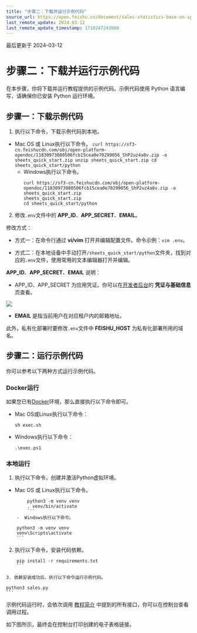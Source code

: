 ```yaml
---
title: "步骤二：下载并运行示例代码"
source_url: https://open.feishu.cn/document/sales-statistics-base-on-spreadsheets/run
last_remote_update: 2024-03-12
last_remote_update_timestamp: 1710247243000
---
```

最后更新于 2024-03-12

# 步骤二：下载并运行示例代码

在本步骤，你将下载并运行教程提供的示例代码。示例代码使用 Python 语言编写，请确保你已安装 Python 运行环境。

## 步骤一：下载示例代码

1. 执行以下命令，下载示例代码到本地。

-   Mac OS 或 Linux执行以下命令。
        ```
        curl https://sf3-cn.feishucdn.com/obj/open-platform-opendoc/11830973080506fcb15cea0e70299056_ShP2uz4a8v.zip -o sheets_quick_start.zip
        unzip sheets_quick_start.zip
        cd sheets_quick_start/python
        ```
    - Windows执行以下命令。
        ```
        curl https://sf3-cn.feishucdn.com/obj/open-platform-opendoc/11830973080506fcb15cea0e70299056_ShP2uz4a8v.zip -o sheets_quick_start.zip
        sheets_quick_start.zip
        cd sheets_quick_start/python
        ```

2. 修改`.env`文件中的 **APP_ID**、**APP_SECRET**、**EMAIL**。

修改方式：

- 方式一：在命令行通过 **vi/vim** 打开并编辑配置文件。命令示例：`vim .env`。

- 方式二：在本地设备中手动打开`/sheets_quick_start/python`文件夹，找到对应的`.env`文件，使用常用的文本编辑器打开并编辑。

**APP_ID**、**APP_SECRET**、**EMAIL** 说明：

- APP_ID、APP_SECRET 为应用凭证。你可以在[开发者后台](https://open.feishu.cn/app)的 **凭证与基础信息** 页查看。

![](https://sf3-cn.feishucdn.com/obj/open-platform-opendoc/be069cb96e07a3512076c0e6aba814db_C33CpBzt1j.png?height=1024&lazyload=true&width=2690)

- **EMAIL** 是指当前用户在对应租户内的邮箱地址。

此外，私有化部署时要修改`.env`文件中 **FEISHU_HOST** 为私有化部署所用的域名。

## 步骤二：运行示例代码

你可以参考以下两种方式运行示例代码。

### Docker运行

如果您已有[Docker](https://www.docker.com/)环境，那么直接执行以下命令即可。
- Mac OS或Linux执行以下命令：
    ```
    sh exec.sh
    ```
- Windows执行以下命令：
  ```
  .\exec.ps1
  ```

### 本地运行

1. 执行以下命令，创建并激活Python虚拟环境。

- Mac OS 或 Linux执行以下命令。

```
        python3 -m venv venv
        . venv/bin/activate
        ```
    -  Windows执行以下命令。

```
        python3 -m venv venv
        venv\Scripts\activate
        ```

2. 执行以下命令，安装代码依赖。

```
    pip install -r requirements.txt
    ```

3. 依赖安装成功后，执行以下命令运行示例代码。

```
    python3 sales.py
    ```

示例代码运行时，会依次调用 [教程简介](https://open.feishu.cn/document/home/sales-statistics-base-on-spreadsheets/sales-statistics-based-on-sheets) 中提到的所有接口，你可以在控制台查看调用过程。

如下图所示，最终会在控制台打印创建的电子表格链接。
